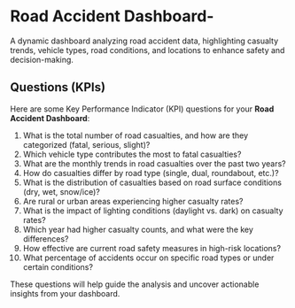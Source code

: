 # Road Accident Dashboard-
A dynamic dashboard analyzing road accident data, highlighting casualty trends, vehicle types, road conditions, and locations to enhance safety and decision-making.
## Questions (KPIs)

Here are some Key Performance Indicator (KPI) questions for your **Road Accident Dashboard**:

1. What is the total number of road casualties, and how are they categorized (fatal, serious, slight)?  
2. Which vehicle type contributes the most to fatal casualties?  
3. What are the monthly trends in road casualties over the past two years?  
4. How do casualties differ by road type (single, dual, roundabout, etc.)?  
5. What is the distribution of casualties based on road surface conditions (dry, wet, snow/ice)?  
6. Are rural or urban areas experiencing higher casualty rates?  
7. What is the impact of lighting conditions (daylight vs. dark) on casualty rates?  
8. Which year had higher casualty counts, and what were the key differences?  
9. How effective are current road safety measures in high-risk locations?  
10. What percentage of accidents occur on specific road types or under certain conditions?  

These questions will help guide the analysis and uncover actionable insights from your dashboard.
